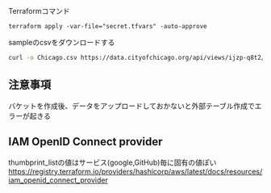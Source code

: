 Terraformコマンド
```
terraform apply -var-file="secret.tfvars" -auto-approve
```

sampleのcsvをダウンロードする
```sh
curl -o Chicago.csv https://data.cityofchicago.org/api/views/ijzp-q8t2/rows.csv?accessType=DOWNLOAD
```

## 注意事項

バケットを作成後、データをアップロードしておかないと外部テーブル作成でエラーが起きる

## IAM OpenID Connect provider

thumbprint_listの値はサービス(google,GitHub)毎に固有の値ぽい
https://registry.terraform.io/providers/hashicorp/aws/latest/docs/resources/iam_openid_connect_provider